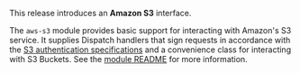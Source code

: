 This release introduces an **Amazon S3** interface.

The `aws-s3` module provides basic support for interacting with
Amazon's S3 service. It supplies Dispatch handlers that sign requests
in accordance with the [S3 authentication specifications][1] and a
convenience class for interacting with S3 Buckets.  See the
[module README][readme] for more information.

[1]: http://docs.amazonwebservices.com/AmazonS3/index.html?RESTAuthentication.html
[readme]: http://github.com/n8han/Databinder-Dispatch/tree/master/aws-s3/#readme
